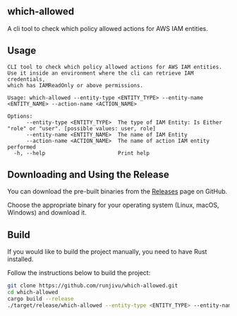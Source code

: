## which-allowed
A cli tool to check which policy allowed actions for AWS IAM entities.


## Usage
```
CLI tool to check which policy allowed actions for AWS IAM entities.
Use it inside an environment where the cli can retrieve IAM credentials,
which has IAMReadOnly or above permissions.

Usage: which-allowed --entity-type <ENTITY_TYPE> --entity-name <ENTITY_NAME> --action-name <ACTION_NAME>

Options:
      --entity-type <ENTITY_TYPE>  The type of IAM Entity: Is Either "role" or "user". [possible values: user, role]
      --entity-name <ENTITY_NAME>  The name of IAM Entity
      --action-name <ACTION_NAME>  The name of action IAM entity performed
  -h, --help                       Print help
```



## Downloading and Using the Release

You can download the pre-built binaries from the [Releases](https://github.com/runjivu/which-allowed/releases) page on GitHub. 

Choose the appropriate binary for your operating system (Linux, macOS, Windows) and download it.

## Build
If you would like to build the project manually, you need to have Rust installed. 

Follow the instructions below to build the project:


```bash
git clone https://github.com/runjivu/which-allowed.git
cd which-allowed
cargo build --release
./target/release/which-allowed --entity-type <ENTITY_TYPE> --entity-name <ENTITY_NAME> --action-name <ACTION_NAME>
```
